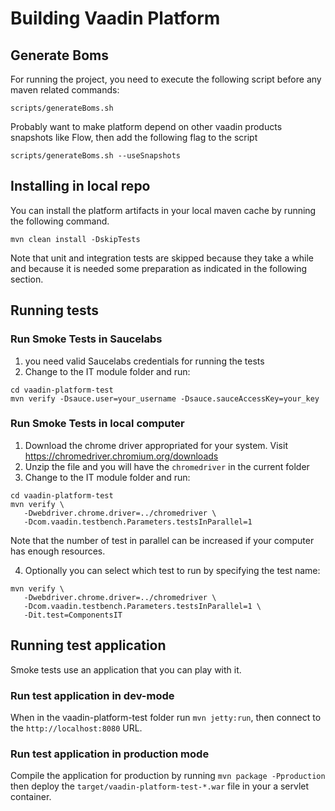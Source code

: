 # Building Vaadin Platform

## Generate Boms

For running the project, you need to execute the following script before any maven related commands:
```
scripts/generateBoms.sh
```

Probably want to make platform depend on other vaadin products snapshots like Flow, then add the following flag to the script
```
scripts/generateBoms.sh --useSnapshots
```


## Installing in local repo

You can install the platform artifacts in your local maven cache by running the following command.
```
mvn clean install -DskipTests
````

Note that unit and integration tests are skipped because they take a while and because it is needed some preparation as indicated in the following section.

## Running tests

### Run Smoke Tests in Saucelabs
1. you need valid Saucelabs credentials for running the tests
2. Change to the IT module folder and run:
```
cd vaadin-platform-test
mvn verify -Dsauce.user=your_username -Dsauce.sauceAccessKey=your_key
```

### Run Smoke Tests in local computer

1. Download the chrome driver appropriated for your system. Visit https://chromedriver.chromium.org/downloads
2. Unzip the file and you will have the `chromedriver` in the current folder
3. Change to the IT module folder and run:

```
cd vaadin-platform-test
mvn verify \
   -Dwebdriver.chrome.driver=../chromedriver \
   -Dcom.vaadin.testbench.Parameters.testsInParallel=1
```
Note that the number of test in parallel can be increased if your computer has enough resources.

4. Optionally you can select which test to run by specifying the test name:
```
mvn verify \
   -Dwebdriver.chrome.driver=../chromedriver \
   -Dcom.vaadin.testbench.Parameters.testsInParallel=1 \
   -Dit.test=ComponentsIT
```

## Running test application

Smoke tests use an application that you can play with it.

### Run test application in dev-mode

When in the vaadin-platform-test folder run `mvn jetty:run`, then connect to the `http://localhost:8080` URL.

### Run test application in production mode

Compile the application for production by running `mvn package -Pproduction` then deploy the `target/vaadin-platform-test-*.war` file in your a servlet container.





